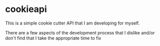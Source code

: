 # cookieapi

This is a simple cookie cutter API that I am developing for myself.

There are a few aspects of the development process that I dislike and/or don't find that I take the appropriate time to fix
